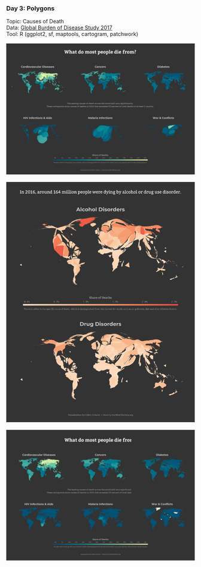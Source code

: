 ### Day 3: Polygons
Topic: Causes of Death
<br>
Data: [Global Burden of Disease Study 2017](https://data.cityofnewyork.us/Environment/2018-Central-Park-Squirrel-Census-Squirrel-Data/vfnx-http://www.healthdata.org/node/6760)
<br>
Tool: R (ggplot2, sf, maptools, cartogram, patchwork)
<br><br>
![./Day03_Polygons/Polygons_GlobalMortality.png](https://raw.githubusercontent.com/Z3tt/30DayMapChallenge/master/Day03_Polygons/Polygons_GlobalMortality.png)
<br><br>
![./Day03_Polygons/Polygons_Alcohol_Drugs.png](https://raw.githubusercontent.com/Z3tt/30DayMapChallenge/master/Day03_Polygons/Polygons_Alcohol_Drugs.png)
<br><br>
![./Day03_Polygons/Polygons_GlobalMortality_Chloropleth.png](https://raw.githubusercontent.com/Z3tt/30DayMapChallenge/master/Day03_Polygons/Polygons_GlobalMortality_Chloropleth.png)
